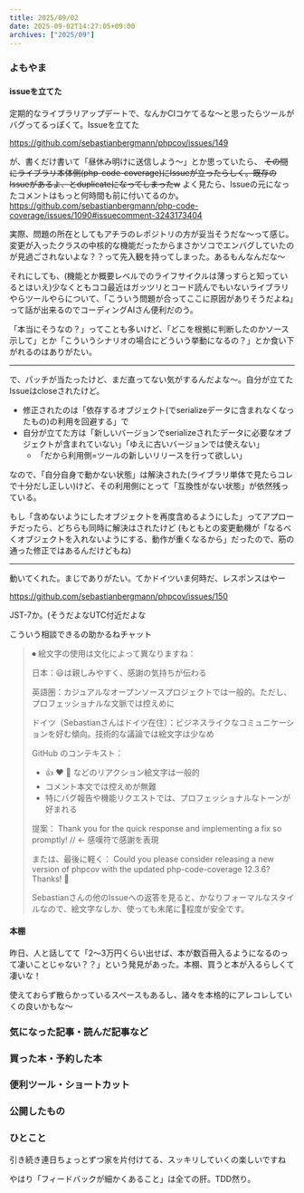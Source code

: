 ```yaml
---
title: 2025/09/02
date: 2025-09-02T14:27:05+09:00
archives: ["2025/09"]
---
```

### よもやま
#### issueを立てた

定期的なライブラリアップデートで、なんかCIコケてるな〜と思ったらツールがバグってるっぽくて。Issueを立てた

https://github.com/sebastianbergmann/phpcov/issues/149

が、書くだけ書いて「昼休み明けに送信しよう〜」とか思っていたら、 ~~その間にライブラリ本体側(php-code-coverage)にIssueが立ったらしく。既存のIssueがあるよ、とduplicateになってしまったw~~
よく見たら、Issueの元になったコメントはもっと何時間も前に付いてるのか。 https://github.com/sebastianbergmann/php-code-coverage/issues/1090#issuecomment-3243173404

実際、問題の所在としてもアチラのレポジトリの方が妥当そうだな〜って感じ。変更が入ったクラスの中核的な機能だったからまさかソコでエンバグしていたのが見過ごされないよな？？って先入観を持ってしまった。あるもんなんだな〜

それにしても、(機能とか概要レベルでのライフサイクルは薄っすらと知っているとはいえ)少なくともココ最近はガッツリとコード読んでもいないライブラリやらツールやらについて、「こういう問題が合ってここに原因がありそうだよね」って話が出来るのでコーディングAIさん便利だのう。

「本当にそうなの？」ってことも多いけど、「どこを根拠に判断したのかソース示して」とか「こういうシナリオの場合にどういう挙動になるの？」とか食い下がれるのはありがたい。

---

で、パッチが当たったけど、まだ直ってない気がするんだよな〜。自分が立てたIssueはcloseされたけど。

* 修正されたのは「依存するオブジェクト(でserializeデータに含まれなくなったもの)の利用を回避する」で
* 自分が立てた方は「新しいバージョンでserializeされたデータに必要なオブジェクトが含まれていない」「ゆえに古いバージョンでは使えない」
  * 「だから利用側=ツールの新しいリリースを行って欲しい」

なので、「自分自身で動かない状態」は解決された(ライブラリ単体で見たらコレで十分だし正しい)けど、その利用側にとって「互換性がない状態」が依然残っている。

もし「含めないようにしたオブジェクトを再度含めるようにした」ってアプローチだったら、どちらも同時に解決はされたけど
(もともとの変更動機が「なるべくオブジェクトを入れないようにする、動作が重くなるから」だったので、筋の通った修正ではあるんだけどもね)

----

動いてくれた。まじでありがたい。てかドイツいま何時だ、レスポンスはやー

https://github.com/sebastianbergmann/phpcov/issues/150

JST-7か。(そうだよなUTC付近だよな

こういう相談できるの助かるねチャット

> ⏺ 絵文字の使用は文化によって異なりますね：
>
>   日本：😃は親しみやすく、感謝の気持ちが伝わる
>
>   英語圏：カジュアルなオープンソースプロジェクトでは一般的。ただし、プロフェッショナルな文脈では控えめに
>
>   ドイツ（Sebastianさんはドイツ在住）：ビジネスライクなコミュニケーションを好む傾向。技術的な議論では絵文字は少なめ
>
>   GitHub のコンテキスト：
>   - 👍 ❤️ 🎉 などのリアクション絵文字は一般的
>   - コメント本文では控えめが無難
>   - 特にバグ報告や機能リクエストでは、プロフェッショナルなトーンが好まれる
>
>   提案：
>   Thank you for the quick response and implementing a fix so promptly!  // ← 感嘆符で感謝を表現
>
>   または、最後に軽く：
>   Could you please consider releasing a new version of phpcov with the updated php-code-coverage 12.3.6? Thanks! 🙂
>
>   Sebastianさんの他のIssueへの返答を見ると、かなりフォーマルなスタイルなので、絵文字なしか、使っても末尾に🙂程度が安全です。

#### 本棚

昨日、人と話してて「2〜3万円くらい出せば、本が数百冊入るようになるのって凄いことじゃない？？」という発見があった。本棚、買うと本が入るらしくて凄いな！

使えておらず散らかっているスペースもあるし、諸々を本格的にアレコレしていくの良いかもな〜

### 気になった記事・読んだ記事など

### 買った本・予約した本

### 便利ツール・ショートカット

### 公開したもの

### ひとこと

引き続き連日ちょっとずつ家を片付けてる、スッキリしていくの楽しいですね

やはり「フィードバックが細かくあること」は全ての肝。TDD然り。
